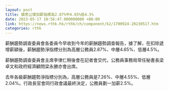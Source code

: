 ```yaml
---
layout: post
title: 據悉公僕加薪指標高2.87%中4.65%低4.5%
date: 2023-05-17 10:56:47.000000000 +08:00
link: https://news.rthk.hk/rthk/ch/component/k2/1700924-20230517.htm
categories: rthk
---
```


薪酬趨勢調查委員會各委員今早收到今年的薪酬趨勢調查報告，據了解，在扣除遞增薪額後，薪酬趨勢淨指標分別為高層公務員2.87%、中層4.65%、低層4.5%。

薪酬趨勢調查委員會主席李律仁稍後會在記者會交代，公務員事務局常任秘書長梁卓文和政府經濟顧問梁永勝亦會出席。

去年各級薪酬趨勢淨指標分別為，高層公務員是7.26%、中層4.55%、低層2.04%。行政長官會同行政會議最終決定，公務員劃一加薪2.5%。
